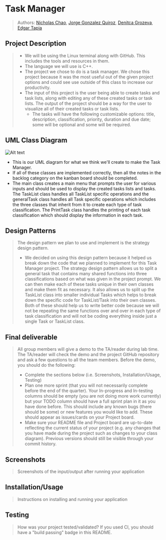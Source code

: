 # Task Manager
 
 > Authors: [Nicholas Chao](https://github.com/nibchao), [Jorge Gonzalez Quiroz](https://github.com/JorgeNova-1), [Denitca Grozeva](https://github.com/DeniGroz), [Edgar Tapia](https://github.com/Etapi017)

## Project Description
 > * We will be using the Linux terminal along with GitHub. This includes the tools and resources in them. 
 > * The language we will use is C++.
 > * The project we chose to do is a task manager. We chose this project because it was the most useful out of the given project options and could see use outside of this class to increase our productivity.
 > * The input of this project is the user being able to create tasks and task lists, along with editing any of these created tasks or task lists. The output of the project should be a way for the user to visualize all of their created tasks or task lists. 
 >   * The tasks will have the following customizable options: title, description, classification, priority, duration and due date; some will be optional and some will be required.  
 
 ## UML Class Diagram
![Alt text](https://raw.githubusercontent.com/cs100/final-project-nchao006-etapi017-dgroz002-jgonz503/master/cs100%20final%20project%20UML%20diagram.png?token=GHSAT0AAAAAABNSCLWC3JYX7T65VPOCG6WGYRJMCWA)
- This is our UML diagram for what we think we'll create to make the Task Manager. 
- If all of these classes are implemented correctly, then all the notes in the backlog category on the kanban board should be completed. 
- The main class creates a main menu that prompts the user for various inputs and should be used to display the created tasks lists and tasks. The TaskList class handles all TaskList specific operations and the generalTask class handles all Task specific operations which includes the three classes that inherit from it to create each type of task classification. The PrintTask class handles the printing of each task classification which should display the information in each task.
 
 ## Design Patterns
 > The design pattern we plan to use and implement is the strategy design pattern. 
 > * We decided on using this design pattern because it helped us break down the code that we planned to implement for this Task Manager project. The strategy design pattern allows us to split a general task that contains many shared functions into three classifications based on what was given in the project prompt. We can then make each of these tasks unique in their own classes and make them fit as necessary. It also allows us to split up the TaskList class into smaller individual Tasks which helps to break down the specific code for TaskList/Task into their own classes. Both of these should help us to write better code because we will not be repeating the same functions over and over in each type of task classification and will not be coding everything inside just a single Task or TaskList class.

 ## Final deliverable
 > All group members will give a demo to the TA/reader during lab time. The TA/reader will check the demo and the project GitHub repository and ask a few questions to all the team members. 
 > Before the demo, you should do the following:
 > * Complete the sections below (i.e. Screenshots, Installation/Usage, Testing)
 > * Plan one more sprint (that you will not necessarily complete before the end of the quarter). Your In-progress and In-testing columns should be empty (you are not doing more work currently) but your TODO column should have a full sprint plan in it as you have done before. This should include any known bugs (there should be some) or new features you would like to add. These should appear as issues/cards on your Project board.
 > * Make sure your README file and Project board are up-to-date reflecting the current status of your project (e.g. any changes that you have made during the project such as changes to your class diagram). Previous versions should still be visible through your commit history. 
 
 ## Screenshots
 > Screenshots of the input/output after running your application
 ## Installation/Usage
 > Instructions on installing and running your application
 ## Testing
 > How was your project tested/validated? If you used CI, you should have a "build passing" badge in this README.
 
